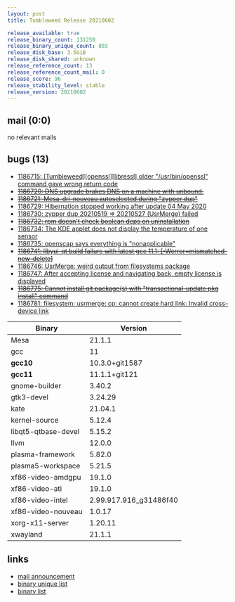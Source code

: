 ```yaml
---
layout: post
title: Tumbleweed Release 20210602

release_available: true
release_binary_count: 131250
release_binary_unique_count: 803
release_disk_base: 3.5GiB
release_disk_shared: unknown
release_reference_count: 13
release_reference_count_mail: 0
release_score: 96
release_stability_level: stable
release_version: 20210602
---
```


## mail (0:0)

no relevant mails

## bugs (13)

<!--more-->

- [1186715: \[Tumbleweed\]\[openssl\]\[libressl\] older "/usr/bin/openssl" command gave wrong return code](https://bugzilla.opensuse.org/show_bug.cgi?id=1186715)
- ~~[1186720: DNS upgrade brakes DNS on a machine with unbound.](https://bugzilla.opensuse.org/show_bug.cgi?id=1186720)~~
- ~~[1186721: Mesa-dri-nouveau autoselected during "zypper dup"](https://bugzilla.opensuse.org/show_bug.cgi?id=1186721)~~
- [1186729: Hibernation stopped working after update 04 May 2020](https://bugzilla.opensuse.org/show_bug.cgi?id=1186729)
- [1186730: zypper dup 20210519 => 20210527 (UsrMerge) failed](https://bugzilla.opensuse.org/show_bug.cgi?id=1186730)
- ~~[1186732: rpm doesn't check boolean deps on uninstallation](https://bugzilla.opensuse.org/show_bug.cgi?id=1186732)~~
- [1186734: The KDE applet does not display the temperature of one sensor](https://bugzilla.opensuse.org/show_bug.cgi?id=1186734)
- [1186735: openscap says everything is "nonapplicable"](https://bugzilla.opensuse.org/show_bug.cgi?id=1186735)
- ~~[1186741: libyui-qt build failure with latest gcc 11.1: \[-Werror=mismatched-new-delete\]](https://bugzilla.opensuse.org/show_bug.cgi?id=1186741)~~
- [1186746: UsrMerge: weird output from filesystems package](https://bugzilla.opensuse.org/show_bug.cgi?id=1186746)
- [1186747: After accepting license and navigating back, empty license is displayed](https://bugzilla.opensuse.org/show_bug.cgi?id=1186747)
- ~~[1186775: Cannot install git package(s) with "transactional-update pkg install" command](https://bugzilla.opensuse.org/show_bug.cgi?id=1186775)~~
- [1186781: filesystem: usrmerge: cp: cannot create hard link: Invalid cross-device link](https://bugzilla.opensuse.org/show_bug.cgi?id=1186781)

Binary | Version
--- | ---
Mesa | 21.1.1
gcc | 11
**gcc10** | 10.3.0+git1587
**gcc11** | 11.1.1+git121
gnome-builder | 3.40.2
gtk3-devel | 3.24.29
kate | 21.04.1
kernel-source | 5.12.4
libqt5-qtbase-devel | 5.15.2
llvm | 12.0.0
plasma-framework | 5.82.0
plasma5-workspace | 5.21.5
xf86-video-amdgpu | 19.1.0
xf86-video-ati | 19.1.0
xf86-video-intel | 2.99.917.916_g31486f40
xf86-video-nouveau | 1.0.17
xorg-x11-server | 1.20.11
xwayland | 21.1.1

## links

- [mail announcement](https://lists.opensuse.org/archives/list/factory@lists.opensuse.org/thread/TBQSBH2FWGCZTUTDO3DG6ISPXUZ5A4FR)
- [binary unique list](http://download.opensuse.org/history/20210602/rpm.unique.list)
- [binary list](http://download.opensuse.org/history/20210602/rpm.list)
